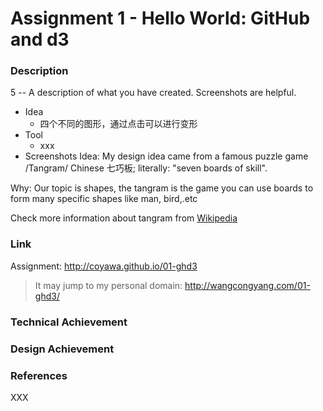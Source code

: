 Assignment 1 - Hello World: GitHub and d3  
===

###  Description

5 -- A description of what you have created. Screenshots are helpful.

- Idea
    - 四个不同的图形，通过点击可以进行变形 
- Tool
    - xxx
- Screenshots
Idea: My design idea came from a famous puzzle game /Tangram/ Chinese 七巧板; literally: "seven boards of skill".

Why: Our topic is shapes, the tangram is the game you can use boards to form many specific shapes like man, bird,.etc

Check more information about tangram from [Wikipedia](https://en.wikipedia.org/wiki/Tangram?oldformat=true)
###  Link
Assignment: http://coyawa.github.io/01-ghd3
>It may jump to my personal domain: http://wangcongyang.com/01-ghd3/


###  Technical Achievement

###  Design Achievement

 


### References
XXX



